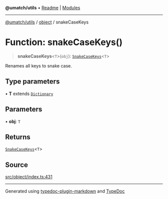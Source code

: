 **@umatch/utils** • [Readme](../../index.md) \| [Modules](../../modules.md)

***

[@umatch/utils](../../modules.md) / [object](../index.md) / snakeCaseKeys

# Function: snakeCaseKeys()

> **snakeCaseKeys**\<`T`\>(`obj`): [`SnakeCaseKeys`](../type-aliases/SnakeCaseKeys.md)\<`T`\>

Renames all keys to snake case.

## Type parameters

• **T** extends [`Dictionary`](../../index/type-aliases/Dictionary.md)

## Parameters

• **obj**: `T`

## Returns

[`SnakeCaseKeys`](../type-aliases/SnakeCaseKeys.md)\<`T`\>

## Source

[src/object/index.ts:431](https://github.com/umatch-oficial/utils/blob/7369e19/src/object/index.ts#L431)

***

Generated using [typedoc-plugin-markdown](https://www.npmjs.com/package/typedoc-plugin-markdown) and [TypeDoc](https://typedoc.org/)
